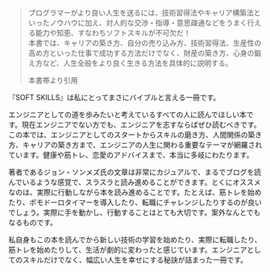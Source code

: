 > プログラマーがより良い人生を送るには、技術習得法やキャリア構築法といったノウハウに加え、対人的な交渉・指導・意思疎通などをうまく行える能力や知恵、すなわちソフトスキルが不可欠だ！  
> 本書では、キャリアの築き方、自分の売り込み方、技術習得法、生産性の高め方といった仕事で成功する方法だけでなく、財産の築き方、心身の鍛え方など、人生全般をより良く生きる方法を具体的に説明する。
>  
> 本書帯より引用

『SOFT SKILLS』は私にとってまさにバイブルと言える一冊です。

エンジニアとしての道を歩みたいと考えているすべての人に読んでほしい本です。現在エンジニアでない方でも、エンジニアを志すならばぜひ読むべきです。この本では、エンジニアとしてのスタートからスキルの磨き方、人間関係の築き方、キャリアの築き方まで、エンジニアの人生に関わる重要なテーマが網羅されています。健康や筋トレ、恋愛のアドバイスまで、本当に多岐にわたります。

著者であるジョン・ソンメズ氏の文章は非常にカジュアルで、まるでブログを読んでいるような感覚で、スラスラと読み進めることができます。とくにオススメなのは、実際に行動しながら本を読み進めることです。たとえば、筋トレを始めたり、ポモドーロタイマーを導入したり、転職にチャレンジしたりするのが良いでしょう。実際に手を動かし、行動することはとても大切です。案外なんとでもなるものです。

私自身もこの本を読んでから新しい技術の学習を始めたり、実際に転職したり、筋トレを始めたりして、生活が劇的に変わったと感じています。エンジニアとしてのスキルだけでなく、幅広い人生を幸せにする秘訣が詰まった一冊です。